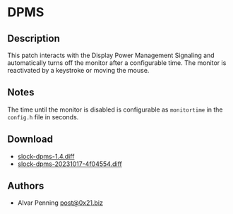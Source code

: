 DPMS
====

Description
-----------
This patch interacts with the Display Power Management Signaling and
automatically turns off the monitor after a configurable time. The monitor is
reactivated by a keystroke or moving the mouse.

Notes
-----
The time until the monitor is disabled is configurable as `monitortime` in the
`config.h` file in seconds.

Download
--------
* [slock-dpms-1.4.diff](slock-dpms-1.4.diff)
* [slock-dpms-20231017-4f04554.diff](slock-dpms-20231017-4f04554.diff)

Authors
-------
* Alvar Penning <post@0x21.biz>
